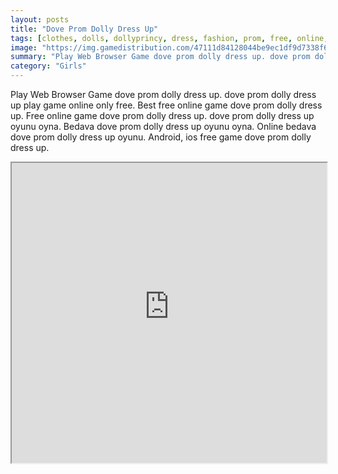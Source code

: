 ```yaml
---
layout: posts
title: "Dove Prom Dolly Dress Up"
tags: [clothes, dolls, dollyprincy, dress, fashion, prom, free, online, games, oyna, game, free, games, play, play, games]
image: "https://img.gamedistribution.com/47111d84128044be9ec1df9d7338f615.jpg"
summary: "Play Web Browser Game dove prom dolly dress up. dove prom dolly dress up play game online only free. Best free online game dove prom dolly dress up. Free online game dove prom dolly dress up. dove prom dolly dress up oyunu oyna. Bedava dove prom dolly dress up oyunu oyna. Online bedava dove prom dolly dress up oyunu. Android, ios free game dove prom dolly dress up."
category: "Girls"
---
```


Play Web Browser Game dove prom dolly dress up. dove prom dolly dress up play game online only free. Best free online game dove prom dolly dress up. Free online game dove prom dolly dress up. dove prom dolly dress up oyunu oyna. Bedava dove prom dolly dress up oyunu oyna. Online bedava dove prom dolly dress up oyunu. Android, ios free game dove prom dolly dress up.

<iframe width="100%" height="480px;" src="https://flash.gamedistribution.com?game=47111d84128044be9ec1df9d7338f615"></iframe>